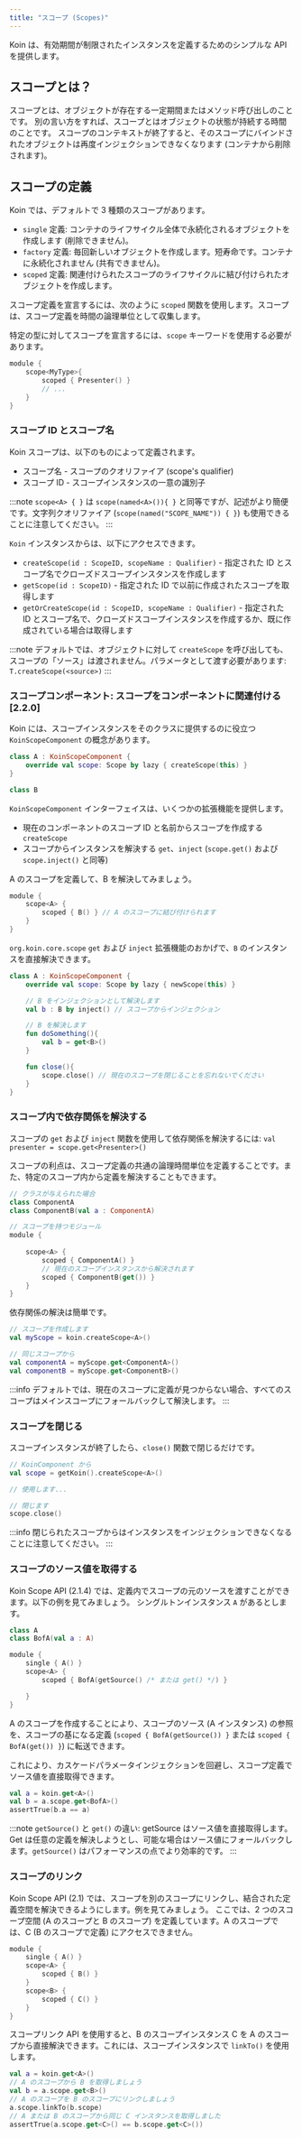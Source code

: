 ```yaml
---
title: "スコープ (Scopes)"
---
```

Koin は、有効期間が制限されたインスタンスを定義するためのシンプルな API を提供します。

## スコープとは？

スコープとは、オブジェクトが存在する一定期間またはメソッド呼び出しのことです。
別の言い方をすれば、スコープとはオブジェクトの状態が持続する時間のことです。
スコープのコンテキストが終了すると、そのスコープにバインドされたオブジェクトは再度インジェクションできなくなります (コンテナから削除されます)。

## スコープの定義

Koin では、デフォルトで 3 種類のスコープがあります。

- `single` 定義: コンテナのライフサイクル全体で永続化されるオブジェクトを作成します (削除できません)。
- `factory` 定義: 毎回新しいオブジェクトを作成します。短寿命です。コンテナに永続化されません (共有できません)。
- `scoped` 定義: 関連付けられたスコープのライフサイクルに結び付けられたオブジェクトを作成します。

スコープ定義を宣言するには、次のように `scoped` 関数を使用します。スコープは、スコープ定義を時間の論理単位として収集します。

特定の型に対してスコープを宣言するには、`scope` キーワードを使用する必要があります。

```kotlin
module {
    scope<MyType>{
        scoped { Presenter() }
        // ...
    }
}
```

### スコープ ID とスコープ名

Koin スコープは、以下のものによって定義されます。

- スコープ名 - スコープのクオリファイア (scope's qualifier)
- スコープ ID - スコープインスタンスの一意の識別子

:::note
`scope<A> { }` は `scope(named<A>()){ }` と同等ですが、記述がより簡便です。文字列クオリファイア (`scope(named("SCOPE_NAME")) { }`) も使用できることに注意してください。
:::

`Koin` インスタンスからは、以下にアクセスできます。

- `createScope(id : ScopeID, scopeName : Qualifier)` - 指定された ID とスコープ名でクローズドスコープインスタンスを作成します
- `getScope(id : ScopeID)` - 指定された ID で以前に作成されたスコープを取得します
- `getOrCreateScope(id : ScopeID, scopeName : Qualifier)` - 指定された ID とスコープ名で、クローズドスコープインスタンスを作成するか、既に作成されている場合は取得します

:::note
デフォルトでは、オブジェクトに対して `createScope` を呼び出しても、スコープの「ソース」は渡されません。パラメータとして渡す必要があります: `T.createScope(<source>)`
:::

### スコープコンポーネント: スコープをコンポーネントに関連付ける [2.2.0]

Koin には、スコープインスタンスをそのクラスに提供するのに役立つ `KoinScopeComponent` の概念があります。

```kotlin
class A : KoinScopeComponent {
    override val scope: Scope by lazy { createScope(this) }
}

class B
```

`KoinScopeComponent` インターフェイスは、いくつかの拡張機能を提供します。
- 現在のコンポーネントのスコープ ID と名前からスコープを作成する `createScope`
- スコープからインスタンスを解決する `get`、`inject` (`scope.get()` および `scope.inject()` と同等)

A のスコープを定義して、B を解決してみましょう。

```kotlin
module {
    scope<A> {
        scoped { B() } // A のスコープに結び付けられます
    }
}
```

`org.koin.core.scope` `get` および `inject` 拡張機能のおかげで、`B` のインスタンスを直接解決できます。

```kotlin
class A : KoinScopeComponent {
    override val scope: Scope by lazy { newScope(this) }

    // B をインジェクションとして解決します
    val b : B by inject() // スコープからインジェクション

    // B を解決します
    fun doSomething(){
        val b = get<B>()
    }

    fun close(){
        scope.close() // 現在のスコープを閉じることを忘れないでください
    }
}
```

### スコープ内で依存関係を解決する

スコープの `get` および `inject` 関数を使用して依存関係を解決するには: `val presenter = scope.get<Presenter>()`

スコープの利点は、スコープ定義の共通の論理時間単位を定義することです。また、特定のスコープ内から定義を解決することもできます。

```kotlin
// クラスが与えられた場合
class ComponentA
class ComponentB(val a : ComponentA)

// スコープを持つモジュール
module {
    
    scope<A> {
        scoped { ComponentA() }
        // 現在のスコープインスタンスから解決されます
        scoped { ComponentB(get()) }
    }
}
```

依存関係の解決は簡単です。

```kotlin
// スコープを作成します
val myScope = koin.createScope<A>()

// 同じスコープから
val componentA = myScope.get<ComponentA>()
val componentB = myScope.get<ComponentB>()
```

:::info
デフォルトでは、現在のスコープに定義が見つからない場合、すべてのスコープはメインスコープにフォールバックして解決します。
:::

### スコープを閉じる

スコープインスタンスが終了したら、`close()` 関数で閉じるだけです。

```kotlin
// KoinComponent から
val scope = getKoin().createScope<A>()

// 使用します...

// 閉じます
scope.close()
```

:::info
閉じられたスコープからはインスタンスをインジェクションできなくなることに注意してください。
:::

### スコープのソース値を取得する

Koin Scope API (2.1.4) では、定義内でスコープの元のソースを渡すことができます。以下の例を見てみましょう。
シングルトンインスタンス `A` があるとします。

```kotlin
class A
class BofA(val a : A)

module {
    single { A() }
    scope<A> {
        scoped { BofA(getSource() /* または get() */) }

    }
}
```

A のスコープを作成することにより、スコープのソース (A インスタンス) の参照を、スコープの基になる定義 (`scoped { BofA(getSource()) }` または `scoped { BofA(get()) }`) に転送できます。

これにより、カスケードパラメータインジェクションを回避し、スコープ定義でソース値を直接取得できます。

```kotlin
val a = koin.get<A>()
val b = a.scope.get<BofA>()
assertTrue(b.a == a)
```

:::note
`getSource()` と `get()` の違い: getSource はソース値を直接取得します。Get は任意の定義を解決しようとし、可能な場合はソース値にフォールバックします。`getSource()` はパフォーマンスの点でより効率的です。
:::

### スコープのリンク

Koin Scope API (2.1) では、スコープを別のスコープにリンクし、結合された定義空間を解決できるようにします。例を見てみましょう。
ここでは、2 つのスコープ空間 (A のスコープと B のスコープ) を定義しています。A のスコープでは、C (B のスコープで定義) にアクセスできません。

```kotlin
module {
    single { A() }
    scope<A> {
        scoped { B() }
    }
    scope<B> {
        scoped { C() }
    }
}
```

スコープリンク API を使用すると、B のスコープインスタンス C を A のスコープから直接解決できます。これには、スコープインスタンスで `linkTo()` を使用します。

```kotlin
val a = koin.get<A>()
// A のスコープから B を取得しましょう
val b = a.scope.get<B>()
// A のスコープを B のスコープにリンクしましょう
a.scope.linkTo(b.scope)
// A または B のスコープから同じ C インスタンスを取得しました
assertTrue(a.scope.get<C>() == b.scope.get<C>())
```
